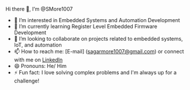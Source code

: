 Hi there 👋, I’m @SMore1007

- 👀 I’m interested in Embedded Systems and Automation Development
- 🌱 I’m currently learning Register Level Embedded Firmware Development 
- 💞️ I’m looking to collaborate on projects related to embedded systems, IoT, and automation
- 📫 How to reach me: [E-mail] (sagarmore1007@gmail.com) or connect with me on [LinkedIn](https://www.linkedin.com/in/sagar-more-0174a025a?utm_source=share&utm_campaign=share_via&utm_content=profile&utm_medium=android_app)
- 😄 Pronouns: He/ Him
- ⚡ Fun fact: I love solving complex problems and I'm always up for a challenge!

<!---
SMore1007/SMore1007 is a ✨ special ✨ repository because its `README.md` (this file) appears on your GitHub profile.
You can click the Preview link to take a look at your changes.
--->
